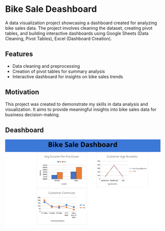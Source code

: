 # Bike Sale Deashboard

A data visualization project showcasing a dashboard created for analyzing bike sales data. The project involves cleaning the dataset, creating pivot tables, and building interactive dashboards using Google Sheets (Data Cleaning, Pivot Tables), Excel (Dashboard Creation).

## Features
- Data cleaning and preprocessing
- Creation of pivot tables for summary analysis
- Interactive dashboard for insights on bike sales trends

## Motivation
This project was created to demonstrate my skills in data analysis and visualization. It aims to provide meaningful insights into bike sales data for business decision-making.

## Deashboard
![image alt](https://github.com/zerokanake/Bike-Sale-Dashboard/blob/ff78e3866f3ef12b1819cfc3ca4deee883426178/deashboard.png)
